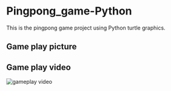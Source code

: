 # Pingpong_game-Python

This is the pingpong game project using Python turtle graphics.

## Game play picture



## Game play video

![gameplay video](https://github.com/ijaejun1025/Pingpong_game-Python/assets/154036705/f753cdc7-09cb-4cab-8876-e8b8b909cabd)
